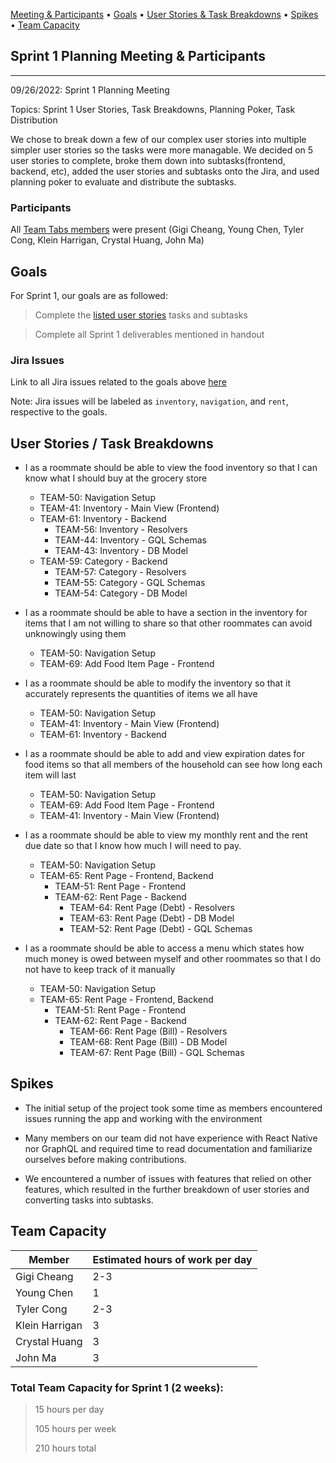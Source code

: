 <p>
  <a href="#sprint-1-planning-meeting-&-participants">Meeting & Participants</a> •
  <a href="#goals">Goals</a> •
  <a href="#user-stories-task-breakdowns">User Stories & Task Breakdowns</a> •
  <a href="#user-stories-task-breakdowns">Spikes</a> •
  <a href="#team-capacity">Team Capacity</a>
</p>

## Sprint 1 Planning Meeting & Participants
____
09/26/2022: Sprint 1 Planning Meeting

Topics: Sprint 1 User Stories, Task Breakdowns, Planning Poker, Task Distribution

We chose to break down a few of our complex user stories into multiple simpler user stories so the tasks were more managable. We decided on 5 user stories to complete, broke them down into subtasks(frontend, backend, etc), added the user stories and subtasks onto the Jira, and used planning poker to evaluate and distribute the subtasks.

### Participants
All [Team Tabs members](https://github.com/UTSCCSCC01/Tabs/blob/main/doc/sprint0/team.md) were present (Gigi Cheang, Young Chen, Tyler Cong, Klein Harrigan, Crystal Huang, John Ma)

## Goals

For Sprint 1, our goals are as followed:
> Complete the [listed user stories](#user-stories--task-breakdowns) tasks and subtasks

> Complete all Sprint 1 deliverables mentioned in handout

### Jira Issues
Link to all Jira issues related to the goals above [here](https://mcsapps.utm.utoronto.ca/jira/browse/TEAM-51?jql=labels%20%3D%20%27sprint-1%27)

Note: Jira issues will be labeled as `inventory`, `navigation`, and `rent`, respective to the goals.

## User Stories / Task Breakdowns
- I as a roommate should be able to view the food inventory so that I can know what I should buy at the grocery store
    - TEAM-50: Navigation Setup
    - TEAM-41: Inventory - Main View (Frontend)
    - TEAM-61: Inventory - Backend
        - TEAM-56: Inventory - Resolvers
        - TEAM-44: Inventory - GQL Schemas
        - TEAM-43: Inventory - DB Model
    - TEAM-59: Category - Backend
        - TEAM-57: Category - Resolvers
        - TEAM-55: Category - GQL Schemas
        - TEAM-54: Category - DB Model

- I as a roommate should be able to have a section in the inventory for items that I am not willing to share so that other roommates can avoid unknowingly using them
    - TEAM-50: Navigation Setup
    - TEAM-69: Add Food Item Page - Frontend

- I as a roommate should be able to modify the inventory so that it accurately represents the quantities of items we all have
    - TEAM-50: Navigation Setup
    - TEAM-41: Inventory - Main View (Frontend)
    - TEAM-61: Inventory - Backend

- I as a roommate should be able to add and view expiration dates for food items so that all members of the household can see how long each item will last
    - TEAM-50: Navigation Setup
    - TEAM-69: Add Food Item Page - Frontend
    - TEAM-41: Inventory - Main View (Frontend)

- I as a roommate should be able to view my monthly rent and the rent due date so that I know how much I will need to pay.
    - TEAM-50: Navigation Setup
    - TEAM-65: Rent Page - Frontend, Backend
        - TEAM-51: Rent Page - Frontend
        - TEAM-62: Rent Page - Backend
            - TEAM-64: Rent Page (Debt) - Resolvers
            - TEAM-63: Rent Page (Debt) - DB Model
            - TEAM-52: Rent Page (Debt) - GQL Schemas

- I as a roommate should be able to access a menu which states how much money is owed between myself and other roommates so that I do not have to keep track of it manually
    - TEAM-50: Navigation Setup
    - TEAM-65: Rent Page - Frontend, Backend
        - TEAM-51: Rent Page - Frontend
        - TEAM-62: Rent Page - Backend
            - TEAM-66: Rent Page (Bill) - Resolvers
            - TEAM-68: Rent Page (Bill) - DB Model
            - TEAM-67: Rent Page (Bill) - GQL Schemas

## Spikes
- The initial setup of the project took some time as members encountered issues running the app and working with the environment

- Many members on our team did not have experience with React Native nor GraphQL and required time to read documentation and familiarize ourselves before making contributions.

- We encountered a number of issues with features that relied on other features, which resulted in the further breakdown of user stories and converting tasks into subtasks.

## Team Capacity
| Member         | Estimated hours of work per day |
| -------------  | --------------------------------|
| Gigi Cheang    | 2-3                             |
| Young Chen     | 1                               |
| Tyler Cong     | 2-3                             |
| Klein Harrigan | 3                               |
| Crystal Huang  | 3                               |
| John Ma        | 3                               |

### Total Team Capacity for Sprint 1 (2 weeks):
> 15 hours per day
>
> 105 hours per week
>
> 210 hours total